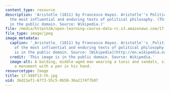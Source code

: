 ```yaml
---
content_type: resource
description: 'Aristotle (1811) by Francesco Hayez. Aristotle''s Politics is one of
  the most influential and enduring texts of political philosophy. (This image is
  in the public domain. Source: Wikipedia.)'
file: /media/https%3A/open-learning-course-data-rc.s3.amazonaws.com/17-588-field-seminar-in-comparative-politics-fall-2013/36d21ef1677355c50b5036a2174f7b07_17-588f13-th.jpg
file_type: image/jpeg
image_metadata:
  caption: '_Aristotle_ (1811) by Francesco Hayez. Aristotle''s _Politics_ is one
    of the most influential and enduring texts of political philosophy. (This image
    is in the public domain. Source: [Wikipedia](http://en.wikipedia.org/wiki/File:Francesco_Hayez_001.jpg).)'
  credit: 'This image is in the public domain. Source: Wikipedia.'
  image-alt: A balding, middle-aged man wearing a tunic and sandals, sits against
    a monument with a pen in his hand.
resourcetype: Image
title: 17-588f13-th.jpg
uid: 36d21ef1-6773-55c5-0b50-36a2174f7b07
---
```

